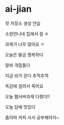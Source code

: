 # ai-jian
첫 저장소 생성 연습

소원언니네 집에서 잠 ㅎ

과제가 너무 많아요 ㅜ

오늘은 불금 행복하다

알바 개힘들다

지금 비가 온다 추적추적

독감에 걸려서 죽어요

오늘 웹서버과제 다했다!!

오늘 담배 맛있다

좀이따 커피 사서 공부해야지~